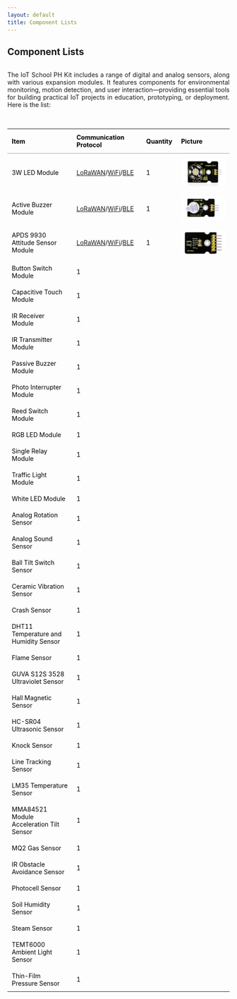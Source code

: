 ```yaml
---
layout: default
title: Component Lists
---
```


<h2>Component Lists</h2>

<p style="text-align:justify;display:inline-block;margin-bottom:2rem;">
  The IoT School PH Kit includes a range of digital and analog sensors, along with various expansion modules. It features components for environmental monitoring, motion detection, and user interaction—providing essential tools for building practical IoT projects in education, prototyping, or deployment. Here is the list:
</p>

<table style="width: 100%; border-collapse: collapse; margin-bottom: 2rem; color: Black;">
  <thead>
    <tr>
      <th style="text-align: left; padding: 10px; border-bottom: 2px solid #ccc;">Item</th>
      <th style="text-align: left; padding: 10px; border-bottom: 2px solid #ccc;">Communication Protocol</th>
      <th style="text-align: left; padding: 10px; border-bottom: 2px solid #ccc;">Quantity</th>
      <th style="text-align: left; padding: 10px; border-bottom: 2px solid #ccc;">Picture</th>
    </tr>
  </thead>
  <tbody>
    <tr>
      <td style="text-align:justify;padding: 10px;">3W LED Module</td>
      <td style="text-align:justify;padding: 10px;"><a href="\docs\projects\Basic\Lorfi-L\Components-Modules\3W_LED_Module.html">LoRaWAN</a>/<a href="\docs\projects\Basic\Lorfi-WB\Modules\3W-LED-Module.html">WiFi</a>/<a href="\docs\projects\Basic\Lorfi-WB\Modules\3W-LED-Module.html">BLE</a></td>
      <td style="text-align:justify;padding: 10px;">1</td>
      <td style="text-align:justify;padding: 10px;"><img src="\assets\Images\LORFI Components\Components\3W_LED_MODULE.webp" style="max-width: 100px;"></td>
    </tr>
    <tr>
      <td style="padding: 10px;">Active Buzzer Module</td>
      <td style="text-align:justify;padding: 10px;"><a href="\docs\projects\Basic\Lorfi-L\Components-Modules\Active_Buzzer.html">LoRaWAN</a>/<a href="\docs\projects\Basic\Lorfi-WB\Modules\Active_Buzzer.html">WiFi</a>/<a href="\docs\projects\Basic\Lorfi-WB\Modules\Active_Buzzer.html">BLE</a></td>
      <td style="padding: 10px;">1</td>
      <td style="padding: 10px;"><img src="assets\Images\LORFI Components\Components\Active_Buzzer_Module.webp" alt="Active Buzzer Module" style="max-width: 100px;"></td>
    </tr>
    <tr>
      <td style="padding: 10px;">APDS 9930 Attitude Sensor Module</td>
      <td style="text-align:justify;padding: 10px;"><a href="\docs\projects\Basic\Lorfi-L\Components-Modules\APDS-9930-Attitude-Sensor-Module.html">LoRaWAN</a>/<a href="\docs\projects\Basic\Lorfi-WB\Modules\APDS-9930-Attitude-Sensor-Module.html">WiFi</a>/<a href="\docs\projects\Basic\Lorfi-WB\Modules\APDS-9930-Attitude-Sensor-Module.html">BLE</a></td>
      <td style="padding: 10px;">1</td>
      <td style="padding: 10px;"><img src="assets\Images\LORFI Components\Components\Attitude_Sensor.webp" alt="" style="max-width: 100px;"></td>
    </tr>
    <tr>
      <td style="padding: 10px;">Button Switch Module</td>
      <td style="padding: 10px;">1</td>
      <td style="padding: 10px;"><img src="image2.jpg" alt="" style="max-width: 100px;"></td>
    </tr>
    <tr>
      <td style="padding: 10px;">Capacitive Touch Module</td>
      <td style="padding: 10px;">1</td>
      <td style="padding: 10px;"><img src="image2.jpg" alt="" style="max-width: 100px;"></td>
    </tr>
    <tr>
      <td style="padding: 10px;">IR Receiver Module</td>
      <td style="padding: 10px;">1</td>
      <td style="padding: 10px;"><img src="image2.jpg" alt="" style="max-width: 100px;"></td>
    </tr>
    <tr>
      <td style="padding: 10px;">IR Transmitter Module</td>
      <td style="padding: 10px;">1</td>
      <td style="padding: 10px;"><img src="" alt="" style="max-width: 100px;"></td>
    </tr>
    <tr>
      <td style="padding: 10px;">Passive Buzzer Module</td>
      <td style="padding: 10px;">1</td>
      <td style="padding: 10px;"><img src="image2.jpg" alt="" style="max-width: 100px;"></td>
    </tr>
    <tr>
      <td style="padding: 10px;">Photo Interrupter Module</td>
      <td style="padding: 10px;">1</td>
      <td style="padding: 10px;"><img src="image2.jpg" alt="" style="max-width: 100px;"></td>
    </tr>
    <tr>
      <td style="padding: 10px;">Reed Switch Module</td>
      <td style="padding: 10px;">1</td>
      <td style="padding: 10px;"><img src="image2.jpg" alt="" style="max-width: 100px;"></td>
    </tr>
    <tr>
      <td style="padding: 10px;">RGB LED Module</td>
      <td style="padding: 10px;">1</td>
      <td style="padding: 10px;"><img src="image2.jpg" alt="" style="max-width: 100px;"></td>
    </tr>
    <tr>
      <td style="padding: 10px;">Single Relay Module</td>
      <td style="padding: 10px;">1</td>
      <td style="padding: 10px;"><img src="image2.jpg" alt="" style="max-width: 100px;"></td>
    </tr>
    <tr>
      <td style="padding: 10px;">Traffic Light Module</td>
      <td style="padding: 10px;">1</td>
      <td style="padding: 10px;"><img src="image2.jpg" alt="" style="max-width: 100px;"></td>
    </tr>
    <tr>
      <td style="padding: 10px;">White LED Module</td>
      <td style="padding: 10px;">1</td>
      <td style="padding: 10px;"><img src="image2.jpg" alt="" style="max-width: 100px;"></td>
    </tr>
    <tr>
      <td style="padding: 10px;">Analog Rotation Sensor</td>
      <td style="padding: 10px;">1</td>
      <td style="padding: 10px;"><img src="image2.jpg" alt="" style="max-width: 100px;"></td>
    </tr>
    <tr>
      <td style="padding: 10px;">Analog Sound Sensor</td>
      <td style="padding: 10px;">1</td>
      <td style="padding: 10px;"><img src="image2.jpg" alt="" style="max-width: 100px;"></td>
    </tr>
    <tr>
      <td style="padding: 10px;">Ball Tilt Switch Sensor</td>
      <td style="padding: 10px;">1</td>
      <td style="padding: 10px;"><img src="image2.jpg" alt="" style="max-width: 100px;"></td>
    </tr>
    <tr>
      <td style="padding: 10px;">Ceramic Vibration Sensor</td>
      <td style="padding: 10px;">1</td>
      <td style="padding: 10px;"><img src="image2.jpg" alt="" style="max-width: 100px;"></td>
    </tr>
    <tr>
      <td style="padding: 10px;">Crash Sensor</td>
      <td style="padding: 10px;">1</td>
      <td style="padding: 10px;"><img src="image2.jpg" alt="" style="max-width: 100px;"></td>
    </tr>
    <tr>
      <td style="padding: 10px;">DHT11 Temperature and Humidity Sensor</td>
      <td style="padding: 10px;">1</td>
      <td style="padding: 10px;"><img src="image2.jpg" alt="" style="max-width: 100px;"></td>
    </tr>
    <tr>
      <td style="padding: 10px;">Flame Sensor</td>
      <td style="padding: 10px;">1</td>
      <td style="padding: 10px;"><img src="image2.jpg" alt="" style="max-width: 100px;"></td>
    </tr>
    <tr>
      <td style="padding: 10px;">GUVA S12S 3528 Ultraviolet Sensor</td>
      <td style="padding: 10px;">1</td>
      <td style="padding: 10px;"><img src="image2.jpg" alt="" style="max-width: 100px;"></td>
    </tr>
    <tr>
      <td style="padding: 10px;">Hall Magnetic Sensor</td>
      <td style="padding: 10px;">1</td>
      <td style="padding: 10px;"><img src="image2.jpg" alt="" style="max-width: 100px;"></td>
    </tr>
    <tr>
      <td style="padding: 10px;">HC-SR04 Ultrasonic Sensor</td>
      <td style="padding: 10px;">1</td>
      <td style="padding: 10px;"><img src="image2.jpg" alt="" style="max-width: 100px;"></td>
    </tr>
    <tr>
      <td style="padding: 10px;">Knock Sensor</td>
      <td style="padding: 10px;">1</td>
      <td style="padding: 10px;"><img src="image2.jpg" alt="" style="max-width: 100px;"></td>
    </tr>
    <tr>
      <td style="padding: 10px;">Line Tracking Sensor</td>
      <td style="padding: 10px;">1</td>
      <td style="padding: 10px;"><img src="image2.jpg" alt="" style="max-width: 100px;"></td>
    </tr>
    <tr>
      <td style="padding: 10px;">LM35 Temperature Sensor</td>
      <td style="padding: 10px;">1</td>
      <td style="padding: 10px;"><img src="image2.jpg" alt="" style="max-width: 100px;"></td>
    </tr>
    <tr>
      <td style="padding: 10px;">MMA84521 Module Acceleration Tilt Sensor</td>
      <td style="padding: 10px;">1</td>
      <td style="padding: 10px;"><img src="image2.jpg" alt="" style="max-width: 100px;"></td>
    </tr> <tr>
      <td style="padding: 10px;">MQ2 Gas Sensor</td>
      <td style="padding: 10px;">1</td>
      <td style="padding: 10px;"><img src="image2.jpg" alt="" style="max-width: 100px;"></td>
    </tr>
    <tr>
      <td style="padding: 10px;">IR Obstacle Avoidance Sensor</td>
      <td style="padding: 10px;">1</td>
      <td style="padding: 10px;"><img src="image2.jpg" alt="" style="max-width: 100px;"></td>
    </tr>
    <tr>
      <td style="padding: 10px;">Photocell Sensor</td>
      <td style="padding: 10px;">1</td>
      <td style="padding: 10px;"><img src="image2.jpg" alt="" style="max-width: 100px;"></td>
    </tr>
    <tr>
      <td style="padding: 10px;">Soil Humidity Sensor</td>
      <td style="padding: 10px;">1</td>
      <td style="padding: 10px;"><img src="image2.jpg" alt="" style="max-width: 100px;"></td>
    </tr>
    <tr>
      <td style="padding: 10px;">Steam Sensor</td>
      <td style="padding: 10px;">1</td>
      <td style="padding: 10px;"><img src="image2.jpg" alt="" style="max-width: 100px;"></td>
    </tr>
    <tr>
      <td style="padding: 10px;">TEMT6000 Ambient Light Sensor</td>
      <td style="padding: 10px;">1</td>
      <td style="padding: 10px;"><img src="image2.jpg" alt="" style="max-width: 100px;"></td>
    </tr>
    <tr>
      <td style="padding: 10px;">Thin-Film Pressure Sensor</td>
      <td style="padding: 10px;">1</td>
      <td style="padding: 10px;"><img src="image2.jpg" alt="" style="max-width: 100px;"></td>
    </tr>
  </tbody>
</table>